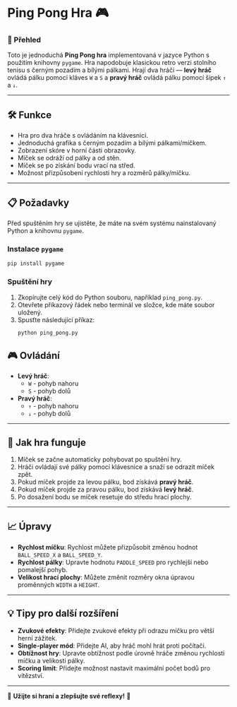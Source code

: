 # Ping Pong Hra 🎮

### 📝 Přehled
Toto je jednoduchá **Ping Pong hra** implementovaná v jazyce Python s použitím knihovny `pygame`. Hra napodobuje klasickou retro verzi stolního tenisu s černým pozadím a bílými pálkami. Hrají dva hráči — **levý hráč** ovládá pálku pomocí kláves `W` a `S` a **pravý hráč** ovládá pálku pomocí šipek `↑` a `↓`.

---

## 🛠️ Funkce
- Hra pro dva hráče s ovládáním na klávesnici.
- Jednoduchá grafika s černým pozadím a bílými pálkami/míčkem.
- Zobrazení skóre v horní části obrazovky.
- Míček se odráží od pálky a od stěn.
- Míček se po získání bodu vrací na střed.
- Možnost přizpůsobení rychlosti hry a rozměrů pálky/míčku.

---

## 📋 Požadavky
Před spuštěním hry se ujistěte, že máte na svém systému nainstalovaný Python a knihovnu `pygame`.

### Instalace `pygame`
```bash
pip install pygame
```
### Spuštění hry
1. Zkopírujte celý kód do Python souboru, například `ping_pong.py`.
2. Otevřete příkazový řádek nebo terminál ve složce, kde máte soubor uložený.
3. Spusťte následující příkaz:
   ```bash
   python ping_pong.py


## 🎮 Ovládání
- **Levý hráč**:
  - `W` - pohyb nahoru
  - `S` - pohyb dolů
- **Pravý hráč**:
  - `↑` - pohyb nahoru
  - `↓` - pohyb dolů

---

## 🔄 Jak hra funguje
1. Míček se začne automaticky pohybovat po spuštění hry.
2. Hráči ovládají své pálky pomocí klávesnice a snaží se odrazit míček zpět.
3. Pokud míček projde za levou pálku, bod získává **pravý hráč**.
4. Pokud míček projde za pravou pálku, bod získává **levý hráč**.
5. Po dosažení bodu se míček resetuje do středu hrací plochy.

---

## 📈 Úpravy
- **Rychlost míčku**: Rychlost můžete přizpůsobit změnou hodnot `BALL_SPEED_X` a `BALL_SPEED_Y`.
- **Rychlost pálky**: Upravte hodnotu `PADDLE_SPEED` pro rychlejší nebo pomalejší pohyb.
- **Velikost hrací plochy**: Můžete změnit rozměry okna úpravou proměnných `WIDTH` a `HEIGHT`.

---

## 💡 Tipy pro další rozšíření
- **Zvukové efekty**: Přidejte zvukové efekty při odrazu míčku pro větší herní zážitek.
- **Single-player mód**: Přidejte AI, aby hráč mohl hrát proti počítači.
- **Obtížnost hry**: Upravte obtížnost podle úrovně hráče změnou rychlosti míčku a velikosti pálky.
- **Scoring limit**: Přidejte možnost nastavit maximální počet bodů pro vítězství.

---

🎉 **Užijte si hraní a zlepšujte své reflexy!** 🚀


